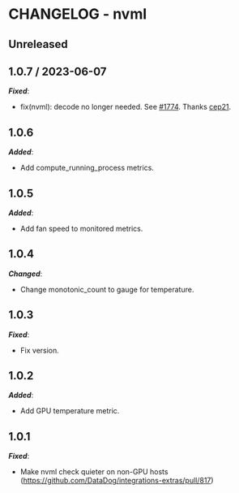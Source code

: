 # CHANGELOG - nvml

## Unreleased

## 1.0.7 / 2023-06-07

***Fixed***:

* fix(nvml): decode no longer needed. See [#1774](https://github.com/DataDog/integrations-extras/pull/1774). Thanks [cep21](https://github.com/cep21).

## 1.0.6

***Added***:

* Add compute_running_process metrics.

## 1.0.5

***Added***:

* Add fan speed to monitored metrics.

## 1.0.4

***Changed***:

* Change monotonic_count to gauge for temperature. 

## 1.0.3

***Fixed***:

* Fix version.

## 1.0.2

***Added***:

* Add GPU temperature metric. 

## 1.0.1

***Fixed***:

* Make nvml check quieter on non-GPU hosts (https://github.com/DataDog/integrations-extras/pull/817)
